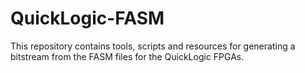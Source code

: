 # QuickLogic-FASM

This repository contains tools, scripts and resources for generating a bitstream from the FASM files for the QuickLogic FPGAs.
